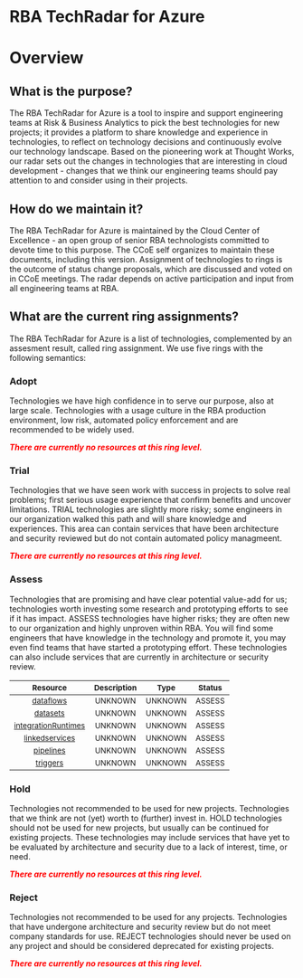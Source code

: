 
RBA TechRadar for Azure
=======================

# Overview

## What is the purpose?


The RBA TechRadar for Azure is a tool to inspire and support engineering teams at Risk & Business Analytics to pick the best technologies for new projects; it provides a platform to share knowledge and experience in technologies, to reflect on technology decisions and continuously evolve our technology landscape.  Based on the pioneering work at Thought Works, our radar sets out the changes in technologies that are interesting in cloud development - changes that we think our engineering teams should pay attention to and consider using in their projects.
## How do we maintain it?


The RBA TechRadar for Azure is maintained by the Cloud Center of Excellence - an open group of senior RBA technologists committed to devote time to this purpose.  The CCoE self organizes to maintain these documents, including this version.  Assignment of technologies to rings is the outcome of status change proposals, which are discussed and voted on in CCoE meetings.  The radar depends on active participation and input from all engineering teams at RBA.
## What are the current ring assignments?


The RBA TechRadar for Azure is a list of technologies, complemented by an assesment result, called ring assignment.  We use five rings with the following semantics:
### Adopt


Technologies we have high confidence in to serve our purpose, also at large scale.  Technologies with a usage culture in the RBA production environment, low risk, automated policy enforcement and are recommended to be widely used.  
  
***<font color="red"> There are currently no resources at this ring level. </font>***
### Trial


Technologies that we have seen work with success in projects to solve real problems;  first serious usage experience that confirm benefits and uncover limitations.  TRIAL technologies are slightly more risky; some engineers in our organization walked this path and will share knowledge and experiences.  This area can contain services that have been architecture and security reviewed but do not contain automated policy managmeent.  
  
***<font color="red"> There are currently no resources at this ring level. </font>***
### Assess


Technologies that are promising and have clear potential value-add for us; technologies worth investing some research and prototyping efforts to see if it has impact.  ASSESS technologies have higher risks;  they are often new to our organization and highly unproven within RBA.  You will find some engineers that have knowledge in the technology and promote it, you may even find teams that have started a prototyping effort.  These technologies can also include services that are currently in architecture or security review.  

|<sub>Resource</sub>|<sub>Description</sub>|<sub>Type</sub>|<sub>Status</sub>|
| :---: | :---: | :---: | :---: |
|<sub>[dataflows](https://github.com/openrba/python-azure-techradar/tree/master/Microsoft.Batch/factories/dataflows)</sub>|<sub>UNKNOWN</sub>|<sub>UNKNOWN</sub>|<sub>ASSESS</sub>|
|<sub>[datasets](https://github.com/openrba/python-azure-techradar/tree/master/Microsoft.Batch/factories/datasets)</sub>|<sub>UNKNOWN</sub>|<sub>UNKNOWN</sub>|<sub>ASSESS</sub>|
|<sub>[integrationRuntimes](https://github.com/openrba/python-azure-techradar/tree/master/Microsoft.Batch/factories/integrationRuntimes)</sub>|<sub>UNKNOWN</sub>|<sub>UNKNOWN</sub>|<sub>ASSESS</sub>|
|<sub>[linkedservices](https://github.com/openrba/python-azure-techradar/tree/master/Microsoft.Batch/factories/linkedservices)</sub>|<sub>UNKNOWN</sub>|<sub>UNKNOWN</sub>|<sub>ASSESS</sub>|
|<sub>[pipelines](https://github.com/openrba/python-azure-techradar/tree/master/Microsoft.Batch/factories/pipelines)</sub>|<sub>UNKNOWN</sub>|<sub>UNKNOWN</sub>|<sub>ASSESS</sub>|
|<sub>[triggers](https://github.com/openrba/python-azure-techradar/tree/master/Microsoft.Batch/factories/triggers)</sub>|<sub>UNKNOWN</sub>|<sub>UNKNOWN</sub>|<sub>ASSESS</sub>|

### Hold


Technologies not recommended to be used for new projects. Technologies that we think are not (yet) worth to (further) invest in.  HOLD technologies should not be used for new projects, but usually can be continued for existing projects.  These technologies may include services that have yet to be evaluated by architecture and security due to a lack of interest, time, or need.  
  
***<font color="red"> There are currently no resources at this ring level. </font>***
### Reject


Technologies not recommended to be used for any projects. Technologies that have undergone architecture and security review but do not meet company standards for use.  REJECT technologies should never be used on any project and should be considered deprecated for existing projects.  
  
***<font color="red"> There are currently no resources at this ring level. </font>***
